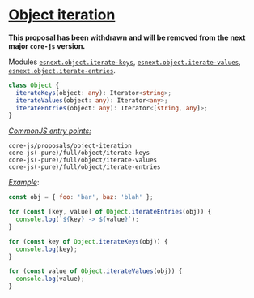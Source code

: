 # [Object iteration](https://github.com/tc39/proposal-object-iteration)
**This proposal has been withdrawn and will be removed from the next major `core-js` version.**

Modules [`esnext.object.iterate-keys`](/packages/core-js/modules/esnext.object.iterate-keys.js), [`esnext.object.iterate-values`](/packages/core-js/modules/esnext.object.iterate-values.js), [`esnext.object.iterate-entries`](/packages/core-js/modules/esnext.object.iterate-entries.js).
```ts
class Object {
  iterateKeys(object: any): Iterator<string>;
  iterateValues(object: any): Iterator<any>;
  iterateEntries(object: any): Iterator<[string, any]>;
}
```
[*CommonJS entry points:*](/docs/usage.md#commonjs-api)
```
core-js/proposals/object-iteration
core-js(-pure)/full/object/iterate-keys
core-js(-pure)/full/object/iterate-values
core-js(-pure)/full/object/iterate-entries
```
[*Example*](https://is.gd/Wnm2tD):
```js
const obj = { foo: 'bar', baz: 'blah' };

for (const [key, value] of Object.iterateEntries(obj)) {
  console.log(`${key} -> ${value}`);
}

for (const key of Object.iterateKeys(obj)) {
  console.log(key);
}

for (const value of Object.iterateValues(obj)) {
  console.log(value);
}
```
